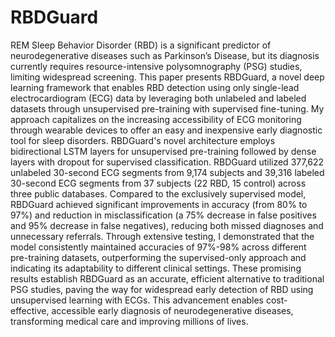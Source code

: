 # RBDGuard
REM Sleep Behavior Disorder (RBD) is a significant predictor of neurodegenerative diseases such as Parkinson’s Disease, but its diagnosis currently requires resource-intensive polysomnography (PSG) studies, limiting widespread screening. This paper presents RBDGuard, a novel deep learning framework that enables RBD detection using only single-lead electrocardiogram (ECG) data by leveraging both unlabeled and labeled datasets through unsupervised pre-training with supervised fine-tuning. My approach capitalizes on the increasing accessibility of ECG monitoring through wearable devices to offer an easy and inexpensive early diagnostic tool for sleep disorders. RBDGuard's novel architecture employs bidirectional LSTM layers for unsupervised pre-training followed by dense layers with dropout for supervised classification. RBDGuard utilized 377,622 unlabeled 30-second ECG segments from 9,174 subjects and 39,316 labeled 30-second ECG segments from 37 subjects (22 RBD, 15 control) across three public databases. Compared to the exclusively supervised model, RBDGuard achieved significant improvements in accuracy (from 80% to 97%) and reduction in misclassification (a 75% decrease in false positives and 95% decrease in false negatives), reducing both missed diagnoses and unnecessary referrals. Through extensive testing, I demonstrated that the model consistently maintained accuracies of 97%-98% across different pre-training datasets, outperforming the supervised-only approach and indicating its adaptability to different clinical settings. These promising results establish RBDGuard as an accurate, efficient alternative to traditional PSG studies, paving the way for widespread early detection of RBD using unsupervised learning with ECGs. This advancement enables cost-effective, accessible early diagnosis of neurodegenerative diseases, transforming medical care and improving millions of lives.

